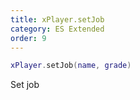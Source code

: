 ```yaml
---
title: xPlayer.setJob
category: ES Extended
order: 9
---
```


```lua
xPlayer.setJob(name, grade)
```

Set job
